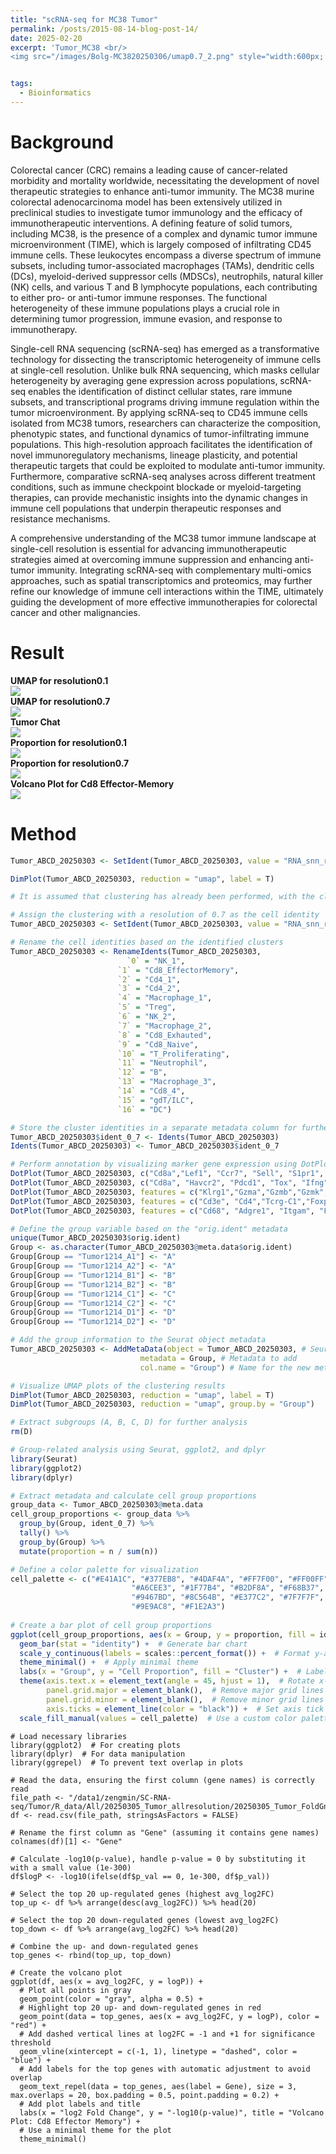 ```yaml
---
title: "scRNA-seq for MC38 Tumor"
permalink: /posts/2015-08-14-blog-post-14/
date: 2025-02-20
excerpt: 'Tumor_MC38 <br/>
<img src="/images/Bolg-MC3820250306/umap0.7_2.png" style="width:600px; height:250px;">'


tags:
  - Bioinformatics
---
```


Background
======
Colorectal cancer (CRC) remains a leading cause of cancer-related morbidity and mortality worldwide, necessitating the development of novel therapeutic strategies to enhance anti-tumor immunity. The MC38 murine colorectal adenocarcinoma model has been extensively utilized in preclinical studies to investigate tumor immunology and the efficacy of immunotherapeutic interventions. A defining feature of solid tumors, including MC38, is the presence of a complex and dynamic tumor immune microenvironment (TIME), which is largely composed of infiltrating CD45 immune cells. These leukocytes encompass a diverse spectrum of immune subsets, including tumor-associated macrophages (TAMs), dendritic cells (DCs), myeloid-derived suppressor cells (MDSCs), neutrophils, natural killer (NK) cells, and various T and B lymphocyte populations, each contributing to either pro- or anti-tumor immune responses. The functional heterogeneity of these immune populations plays a crucial role in determining tumor progression, immune evasion, and response to immunotherapy.

Single-cell RNA sequencing (scRNA-seq) has emerged as a transformative technology for dissecting the transcriptomic heterogeneity of immune cells at single-cell resolution. Unlike bulk RNA sequencing, which masks cellular heterogeneity by averaging gene expression across populations, scRNA-seq enables the identification of distinct cellular states, rare immune subsets, and transcriptional programs driving immune regulation within the tumor microenvironment. By applying scRNA-seq to CD45 immune cells isolated from MC38 tumors, researchers can characterize the composition, phenotypic states, and functional dynamics of tumor-infiltrating immune populations. This high-resolution approach facilitates the identification of novel immunoregulatory mechanisms, lineage plasticity, and potential therapeutic targets that could be exploited to modulate anti-tumor immunity. Furthermore, comparative scRNA-seq analyses across different treatment conditions, such as immune checkpoint blockade or myeloid-targeting therapies, can provide mechanistic insights into the dynamic changes in immune cell populations that underpin therapeutic responses and resistance mechanisms.<br/>

A comprehensive understanding of the MC38 tumor immune landscape at single-cell resolution is essential for advancing immunotherapeutic strategies aimed at overcoming immune suppression and enhancing anti-tumor immunity. Integrating scRNA-seq with complementary multi-omics approaches, such as spatial transcriptomics and proteomics, may further refine our knowledge of immune cell interactions within the TIME, ultimately guiding the development of more effective immunotherapies for colorectal cancer and other malignancies.<br/>



Result
======
**UMAP for resolution0.1**<br/><img src="/images/Bolg-MC3820250306/umap0.1.png"><br/>
**UMAP for resolution0.7**<br/><img src="/images/Bolg-MC3820250306/umap0.7_2.png"><br/>
**Tumor Chat**<br/><img src="/images/Bolg-MC3820250306/Tumor_Chat.png"><br/>
**Proportion for resolution0.1**<br/><img src="/images/Bolg-MC3820250306/Proportion0.1.png"><br/>
**Proportion for resolution0.7**<br/><img src="/images/Bolg-MC3820250306/Proportion0.7.png"><br/>
**Volcano Plot for Cd8 Effector-Memory**<br/><img src="/images/Bolg-MC3820250306/Cd8em_V.png"><br/>




Method
======

```R
Tumor_ABCD_20250303 <- SetIdent(Tumor_ABCD_20250303, value = "RNA_snn_res.0.7")

DimPlot(Tumor_ABCD_20250303, reduction = "umap", label = T)

# It is assumed that clustering has already been performed, with the clustering results stored in "RNA_snn_res.0.1" and "RNA_snn_res.0.8".

# Assign the clustering with a resolution of 0.7 as the cell identity
Tumor_ABCD_20250303 <- SetIdent(Tumor_ABCD_20250303, value = "RNA_snn_res.0.7")

# Rename the cell identities based on the identified clusters
Tumor_ABCD_20250303 <- RenameIdents(Tumor_ABCD_20250303, 
                          `0` = "NK_1", 
                        `1` = "Cd8_EffectorMemory", 
                        `2` = "Cd4_1",
                        `3` = "Cd4_2",
                        `4` = "Macrophage_1",
                        `5` = "Treg",
                        `6` = "NK_2",
                        `7` = "Macrophage_2", 
                        `8` = "Cd8_Exhauted", 
                        `9` = "Cd8_Naive",
                        `10` = "T_Proliferating",
                        `11` = "Neutrophil",
                        `12` = "B",
                        `13` = "Macrophage_3",
                        `14` = "Cd8_4",
                        `15` = "gdT/ILC",
                        `16` = "DC")

# Store the cluster identities in a separate metadata column for further reference
Tumor_ABCD_20250303$ident_0_7 <- Idents(Tumor_ABCD_20250303)
Idents(Tumor_ABCD_20250303) <- Tumor_ABCD_20250303$ident_0_7

# Perform annotation by visualizing marker gene expression using DotPlot
DotPlot(Tumor_ABCD_20250303, c("Cd8a","Lef1", "Ccr7", "Sell", "S1pr1", "Tcf7")) # Cd8_Naive
DotPlot(Tumor_ABCD_20250303, c("Cd8a", "Havcr2", "Pdcd1", "Tox", "Ifng","Icos", "Lag3")) # Cd8_Exhausted
DotPlot(Tumor_ABCD_20250303, features = c("Klrg1","Gzma","Gzmb","Gzmk","Cst7","Prf1","Nkg7", "Ccl5","Fasl")) # Cd8_EffectorMemory
DotPlot(Tumor_ABCD_20250303, features = c("Cd3e", "Cd4","Tcrg-C1","Foxp3", "Mki67", "Cd8a","Klrd1", "Ms4a1", "Cxcr2")) # Common
DotPlot(Tumor_ABCD_20250303, features = c("Cd68", "Adgre1", "Itgam", "Fcgr3", "C1qb", "C1qa", "Cx3cr1", "Csf1r", "Trem2", "H2-Ab1")) # Myeloid

# Define the group variable based on the "orig.ident" metadata
unique(Tumor_ABCD_20250303$orig.ident)
Group <- as.character(Tumor_ABCD_20250303@meta.data$orig.ident)
Group[Group == "Tumor1214_A1"] <- "A"
Group[Group == "Tumor1214_A2"] <- "A"
Group[Group == "Tumor1214_B1"] <- "B"
Group[Group == "Tumor1214_B2"] <- "B"
Group[Group == "Tumor1214_C1"] <- "C"
Group[Group == "Tumor1214_C2"] <- "C"
Group[Group == "Tumor1214_D1"] <- "D"
Group[Group == "Tumor1214_D2"] <- "D"

# Add the group information to the Seurat object metadata
Tumor_ABCD_20250303 <- AddMetaData(object = Tumor_ABCD_20250303, # Seurat object
                             metadata = Group, # Metadata to add
                             col.name = "Group") # Name for the new metadata column

# Visualize UMAP plots of the clustering results
DimPlot(Tumor_ABCD_20250303, reduction = "umap", label = T)
DimPlot(Tumor_ABCD_20250303, reduction = "umap", group.by = "Group")

# Extract subgroups (A, B, C, D) for further analysis
rm(D)

# Group-related analysis using Seurat, ggplot2, and dplyr
library(Seurat)
library(ggplot2)
library(dplyr)

# Extract metadata and calculate cell group proportions
group_data <- Tumor_ABCD_20250303@meta.data
cell_group_proportions <- group_data %>%
  group_by(Group, ident_0_7) %>%
  tally() %>%
  group_by(Group) %>%
  mutate(proportion = n / sum(n)) 

# Define a color palette for visualization
cell_palette <- c("#E41A1C", "#377EB8", "#4DAF4A", "#FF7F00", "#FF00FF", 
                           "#A6CEE3", "#1F77B4", "#B2DF8A", "#F68B37", "#D62728",
                           "#9467BD", "#8C564B", "#E377C2", "#7F7F7F", "#6BAED6", 
                           "#9E9AC8", "#F1E2A3")
                           
# Create a bar plot of cell group proportions
ggplot(cell_group_proportions, aes(x = Group, y = proportion, fill = ident_0_7)) +
  geom_bar(stat = "identity") +  # Generate bar chart
  scale_y_continuous(labels = scales::percent_format()) +  # Format y-axis as percentage
  theme_minimal() +  # Apply minimal theme
  labs(x = "Group", y = "Cell Proportion", fill = "Cluster") +  # Label axes and legend
  theme(axis.text.x = element_text(angle = 45, hjust = 1),  # Rotate x-axis labels
        panel.grid.major = element_blank(),  # Remove major grid lines
        panel.grid.minor = element_blank(),  # Remove minor grid lines
        axis.ticks = element_line(color = "black")) +  # Set axis tick color
  scale_fill_manual(values = cell_palette)  # Use a custom color palette
```

```
# Load necessary libraries
library(ggplot2)  # For creating plots
library(dplyr)  # For data manipulation
library(ggrepel)  # To prevent text overlap in plots

# Read the data, ensuring the first column (gene names) is correctly read
file_path <- "/data1/zengmin/SC-RNA-seq/Tumor/R_data/All/20250305_Tumor_allresolution/20250305_Tumor_FoldGne_All_Resolution0.7_Cd8_EffectorMemory.csv"
df <- read.csv(file_path, stringsAsFactors = FALSE)

# Rename the first column as "Gene" (assuming it contains gene names)
colnames(df)[1] <- "Gene"

# Calculate -log10(p-value), handle p-value = 0 by substituting it with a small value (1e-300)
df$logP <- -log10(ifelse(df$p_val == 0, 1e-300, df$p_val))

# Select the top 20 up-regulated genes (highest avg_log2FC)
top_up <- df %>% arrange(desc(avg_log2FC)) %>% head(20)

# Select the top 20 down-regulated genes (lowest avg_log2FC)
top_down <- df %>% arrange(avg_log2FC) %>% head(20)

# Combine the up- and down-regulated genes
top_genes <- rbind(top_up, top_down)

# Create the volcano plot
ggplot(df, aes(x = avg_log2FC, y = logP)) +
  # Plot all points in gray
  geom_point(color = "gray", alpha = 0.5) +  
  # Highlight top 20 up- and down-regulated genes in red
  geom_point(data = top_genes, aes(x = avg_log2FC, y = logP), color = "red") +  
  # Add dashed vertical lines at log2FC = -1 and +1 for significance threshold
  geom_vline(xintercept = c(-1, 1), linetype = "dashed", color = "blue") +  
  # Add labels for the top genes with automatic adjustment to avoid overlap
  geom_text_repel(data = top_genes, aes(label = Gene), size = 3, max.overlaps = 20, box.padding = 0.5, point.padding = 0.2) +  
  # Add plot labels and title
  labs(x = "log2 Fold Change", y = "-log10(p-value)", title = "Volcano Plot: Cd8 Effector Memory") +  
  # Use a minimal theme for the plot
  theme_minimal()
```
